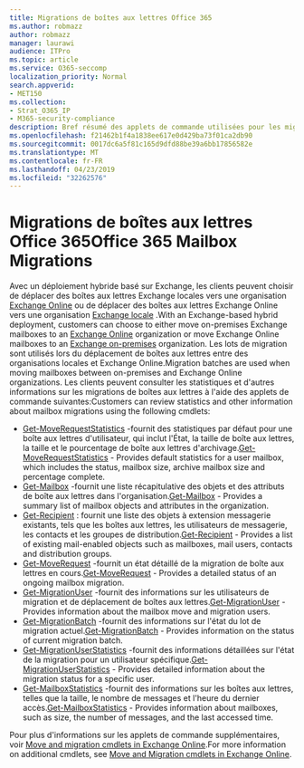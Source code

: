 ```yaml
---
title: Migrations de boîtes aux lettres Office 365
ms.author: robmazz
author: robmazz
manager: laurawi
audience: ITPro
ms.topic: article
ms.service: O365-seccomp
localization_priority: Normal
search.appverid:
- MET150
ms.collection:
- Strat_O365_IP
- M365-security-compliance
description: Bref résumé des applets de commande utilisées pour les migrations de boîtes aux lettres Office 365.
ms.openlocfilehash: f21462b1f4a1838ee617e0d429ba73f01ca2db90
ms.sourcegitcommit: 0017dc6a5f81c165d9dfd88be39a6bb17856582e
ms.translationtype: MT
ms.contentlocale: fr-FR
ms.lasthandoff: 04/23/2019
ms.locfileid: "32262576"
---
```

# <a name="office-365-mailbox-migrations"></a><span data-ttu-id="1c8d7-103">Migrations de boîtes aux lettres Office 365</span><span class="sxs-lookup"><span data-stu-id="1c8d7-103">Office 365 Mailbox Migrations</span></span>
<span data-ttu-id="1c8d7-104">Avec un déploiement hybride basé sur Exchange, les clients peuvent choisir de déplacer des boîtes aux lettres Exchange locales vers une organisation [Exchange Online](https://docs.microsoft.com/Exchange/exchange-online) ou de déplacer des boîtes aux lettres Exchange Online vers une organisation [Exchange locale](https://docs.microsoft.com/Exchange/exchange-server) .</span><span class="sxs-lookup"><span data-stu-id="1c8d7-104">With an Exchange-based hybrid deployment, customers can choose to either move on-premises Exchange mailboxes to an [Exchange Online](https://docs.microsoft.com/Exchange/exchange-online) organization or move Exchange Online mailboxes to an [Exchange on-premises](https://docs.microsoft.com/Exchange/exchange-server) organization.</span></span> <span data-ttu-id="1c8d7-105">Les lots de migration sont utilisés lors du déplacement de boîtes aux lettres entre des organisations locales et Exchange Online.</span><span class="sxs-lookup"><span data-stu-id="1c8d7-105">Migration batches are used when moving mailboxes between on-premises and Exchange Online organizations.</span></span> <span data-ttu-id="1c8d7-106">Les clients peuvent consulter les statistiques et d'autres informations sur les migrations de boîtes aux lettres à l'aide des applets de commande suivantes:</span><span class="sxs-lookup"><span data-stu-id="1c8d7-106">Customers can review statistics and other information about mailbox migrations using the following cmdlets:</span></span>

- <span data-ttu-id="1c8d7-107">[Get-MoveRequestStatistics](https://docs.microsoft.com/powershell/module/exchange/move-and-migration/Get-MoveRequestStatistics?view=exchange-ps) -fournit des statistiques par défaut pour une boîte aux lettres d'utilisateur, qui inclut l'État, la taille de boîte aux lettres, la taille et le pourcentage de boîte aux lettres d'archivage.</span><span class="sxs-lookup"><span data-stu-id="1c8d7-107">[Get-MoveRequestStatistics](https://docs.microsoft.com/powershell/module/exchange/move-and-migration/Get-MoveRequestStatistics?view=exchange-ps) - Provides default statistics for a user mailbox, which includes the status, mailbox size, archive mailbox size and percentage complete.</span></span>
- <span data-ttu-id="1c8d7-108">[Get-Mailbox](https://docs.microsoft.com/powershell/module/exchange/mailboxes/Get-Mailbox?view=exchange-ps
) -fournit une liste récapitulative des objets et des attributs de boîte aux lettres dans l'organisation.</span><span class="sxs-lookup"><span data-stu-id="1c8d7-108">[Get-Mailbox](https://docs.microsoft.com/powershell/module/exchange/mailboxes/Get-Mailbox?view=exchange-ps
) - Provides a summary list of mailbox objects and attributes in the organization.</span></span>
- <span data-ttu-id="1c8d7-109">[Get-Recipient](https://docs.microsoft.com/powershell/module/exchange/users-and-groups/Get-Recipient?view=exchange-ps) : fournit une liste des objets à extension messagerie existants, tels que les boîtes aux lettres, les utilisateurs de messagerie, les contacts et les groupes de distribution.</span><span class="sxs-lookup"><span data-stu-id="1c8d7-109">[Get-Recipient](https://docs.microsoft.com/powershell/module/exchange/users-and-groups/Get-Recipient?view=exchange-ps) - Provides a list of existing mail-enabled objects such as mailboxes, mail users, contacts and distribution groups.</span></span>
- <span data-ttu-id="1c8d7-110">[Get-MoveRequest](https://docs.microsoft.com/powershell/module/exchange/move-and-migration/Get-MoveRequest?view=exchange-ps) -fournit un état détaillé de la migration de boîte aux lettres en cours.</span><span class="sxs-lookup"><span data-stu-id="1c8d7-110">[Get-MoveRequest](https://docs.microsoft.com/powershell/module/exchange/move-and-migration/Get-MoveRequest?view=exchange-ps) - Provides a detailed status of an ongoing mailbox migration.</span></span>
- <span data-ttu-id="1c8d7-111">[Get-MigrationUser](https://docs.microsoft.com/powershell/module/exchange/move-and-migration/Get-MigrationUser?view=exchange-ps) -fournit des informations sur les utilisateurs de migration et de déplacement de boîtes aux lettres.</span><span class="sxs-lookup"><span data-stu-id="1c8d7-111">[Get-MigrationUser](https://docs.microsoft.com/powershell/module/exchange/move-and-migration/Get-MigrationUser?view=exchange-ps) - Provides information about the mailbox move and migration users.</span></span>
- <span data-ttu-id="1c8d7-112">[Get-MigrationBatch](https://docs.microsoft.com/powershell/module/exchange/move-and-migration/Get-MigrationBatch?view=exchange-ps) -fournit des informations sur l'état du lot de migration actuel.</span><span class="sxs-lookup"><span data-stu-id="1c8d7-112">[Get-MigrationBatch](https://docs.microsoft.com/powershell/module/exchange/move-and-migration/Get-MigrationBatch?view=exchange-ps) - Provides information on the status of current migration batch.</span></span>
- <span data-ttu-id="1c8d7-113">[Get-MigrationUserStatistics](https://docs.microsoft.com/powershell/module/exchange/move-and-migration/Get-MigrationUserStatistics?view=exchange-ps) -fournit des informations détaillées sur l'état de la migration pour un utilisateur spécifique.</span><span class="sxs-lookup"><span data-stu-id="1c8d7-113">[Get-MigrationUserStatistics](https://docs.microsoft.com/powershell/module/exchange/move-and-migration/Get-MigrationUserStatistics?view=exchange-ps) - Provides detailed information about the migration status for a specific user.</span></span>
- <span data-ttu-id="1c8d7-114">[Get-MailboxStatistics](https://docs.microsoft.com/powershell/module/exchange/mailboxes/Get-MailboxStatistics?view=exchange-ps) -fournit des informations sur les boîtes aux lettres, telles que la taille, le nombre de messages et l'heure du dernier accès.</span><span class="sxs-lookup"><span data-stu-id="1c8d7-114">[Get-MailboxStatistics](https://docs.microsoft.com/powershell/module/exchange/mailboxes/Get-MailboxStatistics?view=exchange-ps) - Provides information about mailboxes, such as size, the number of messages, and the last accessed time.</span></span>

<span data-ttu-id="1c8d7-115">Pour plus d'informations sur les applets de commande supplémentaires, voir [Move and migration cmdlets in Exchange Online](https://docs.microsoft.com/powershell/exchange/exchange-online/exchange-online-powershell?view=exchange-ps).</span><span class="sxs-lookup"><span data-stu-id="1c8d7-115">For more information on additional cmdlets, see [Move and Migration cmdlets in Exchange Online](https://docs.microsoft.com/powershell/exchange/exchange-online/exchange-online-powershell?view=exchange-ps).</span></span>
